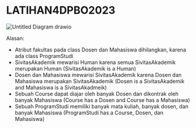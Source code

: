 # LATIHAN4DPBO2023

![Untitled Diagram drawio](https://user-images.githubusercontent.com/91662639/224557742-00b9ffde-98cd-4dae-bbec-b6943f332673.png)

Alasan:
- Atribut fakultas pada class Dosen dan Mahasiswa dihilangkan, karena ada class ProgramStudi
- SivitasAkademik mewarisi Human karena semua SivitasAkademik merupakan Human (SivitasAkademik is a Human)
- Dosen dan Mahasiswa mewarisi SivitasAkademik karena Dosen dan Mahasiswa merupakan SivitasAkademik (Dosen is a SivitasAkademik and Mahasiswa is a SivitasAkadmeik)
- Sebuah Course dapat diajar oleh banyak Dosen dan dikontrak oleh banyak Mahasiswa (Course has a Dosen and Course has a Mahasiswa)
- Sebuah ProgramStudi memiliki banyak mata kuliah, banyak dosen, dan banyak Mahasiswa (ProgramStudi has a Course, Dosen, dan Mahasiswa)
